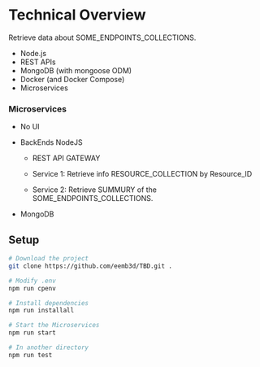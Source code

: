 # Technical Overview

Retrieve data about SOME_ENDPOINTS_COLLECTIONS.

- Node.js
- REST APIs
- MongoDB (with mongoose ODM)
- Docker (and Docker Compose)
- Microservices

### Microservices

- No UI

- BackEnds NodeJS

  - REST API GATEWAY

  - Service 1: Retrieve info RESOURCE_COLLECTION by Resource_ID

  - Service 2: Retrieve SUMMURY of the SOME_ENDPOINTS_COLLECTIONS.

- MongoDB

## Setup

```sh
# Download the project
git clone https://github.com/eemb3d/TBD.git .

# Modify .env
npm run cpenv

# Install dependencies
npm run installall

# Start the Microservices
npm run start

# In another directory
npm run test

```
